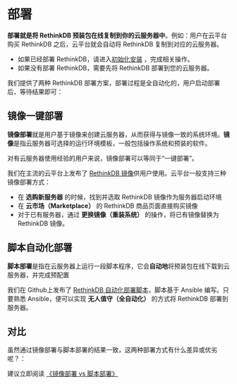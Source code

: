 # 部署

**部署就是将 RethinkDB 预装包在线复制到你的云服务器中**。例如：用户在云平台购买 RethinkDB 之后，云平台就会自动将 RethinkDB 复制到对应的云服务器。

- 如果已经部署 RethinkDB，请进入[初始化安装](/zh/stack-installation.md) ，完成相关操作。
- 如果没有部署 RethinkDB，需要先将 RethinkDB 部署到您的云服务器。

我们提供了两种 RethinkDB 部署方案，部署过程是全自动化的，用户启动部署后，等待结果即可：

## 镜像一键部署

**镜像部署**就是用户基于镜像来创建云服务器，从而获得与镜像一致的系统环境。**镜像**是指云服务器可选择的运行环境模板，一般包括操作系统和预装的软件。

对有云服务器使用经验的用户来说，镜像部署可以等同于“一键部署”。

我们在主流的云平台上发布了 [RethinkDB 镜像](https://apps.websoft9.com/rethinkdb)供用户使用。云平台一般支持三种镜像部署方式：

* 在 **选购新服务器** 的时候，找到并选取 RethinkDB 镜像作为服务器启动环境
* 在 **云市场（Marketplace）**  的 RethinkDB 商品页面直接购买镜像
* 对于已有服务器，通过 **更换镜像（重装系统）** 的操作，将已有镜像替换为 RethinkDB 镜像。

## 脚本自动化部署

**脚本部署**是指在云服务器上运行一段脚本程序，它会**自动地**将预装包在线下载到云服务器，并完成预配置

我们在 Github上发布了 [RethinkDB 自动化部署脚本](https://github.com/Websoft9/ansible-rethinkdb)，脚本基于 Ansible 编写。只要熟悉 Ansible，便可以实现 **无人值守（全自动化）** 的方式将 RethinkDB 部署到服务器。

## 对比

虽然通过镜像部署与脚本部署的结果一致，这两种部署方式有什么差异或优劣呢？：

建议立即阅读 [《镜像部署 vs 脚本部署》](https://support.websoft9.com/docs/faq/zh/bz-product.html#镜像部署-vs-脚本部署)